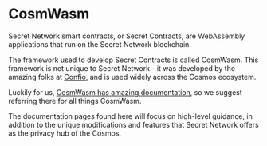 # CosmWasm

Secret Network smart contracts, or Secret Contracts, are WebAssembly applications that run on the Secret Network blockchain.

The framework used to develop Secret Contracts is called CosmWasm. This framework is not unique to Secret Network - it was developed by the amazing folks at [Confio](https://confio.gmbh/), and is used widely across the Cosmos ecosystem.

Luckily for us, [CosmWasm has amazing documentation](https://book.cosmwasm.com/), so we suggest referring there for all things CosmWasm.

The documentation pages found here will focus on high-level guidance, in addition to the unique modifications and features that Secret Network offers as the privacy hub of the Cosmos.&#x20;
